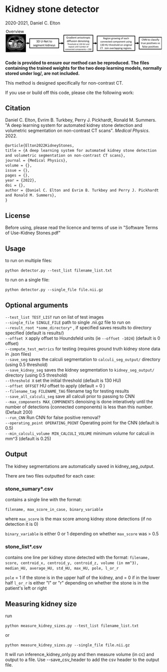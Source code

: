 # Kidney stone detector

2020-2021, Daniel C. Elton

![Kidney stone detector flowchart overview](overview_kidney_stone_detector.png "Flowchart overview")

**Code is provided to ensure our method can be reproduced. The files containing the trained weights for the two deep learning models, normally stored under log/, are not included.**

This method is designed specifically for non-contrast CT.

If you use or build off this code, please cite the following work:

## Citation

Daniel C. Elton, Evrim B. Turkbey, Perry J. Pickhardt, Ronald M. Summers. "A deep learning system for automated kidney stone detection and volumetric segmentation on non-contrast CT scans". *Medical Physics*. 2022.

    @article{Elton2022KidneyStones,
    title = {A deep learning system for automated kidney stone detection and volumetric segmentation on non-contrast CT scans},
    journal = {Medical Physics},
    volume = {},
    issue = {},
    pages = {},
    year = {2022},
    doi = {},
    author = {Daniel C. Elton and Evrim B. Turkbey and Perry J. Pickhardt and Ronald M. Summers},
    }

## License 
Before using, please read the licence and terms of use in "Software Terms of Use-Kidney Stones.pdf" 

## Usage

to run on multiple files:

`python detector.py --test_list filename_list.txt`

to run on a single file:

`python detector.py --single_file file.nii.gz`

## Optional arguments
`--test_list TEST_LIST` run on list of test images  
`--single_file SINGLE_FILE`   path to single .nii.gz file to run on  
`--result_root *some_directory*` , if specified saves results to directory specified (default is results/)    
`--offset X` apply offset to Houndsfeld units (ie `--offset -1024`)  (default is 0 offset)  
`--compute_test_metrics` for testing (requires ground truth kidney stone data in .json files)    
`--save_seg` saves the calculi segmentation to `calculi_seg_output/` directory (using 0.5 threshold)  
`--save_kidney_seg` saves the kidney segmentation to `kidney_seg_output/` directory (using 0.5 threshold)  
`--threshold X` set the initial threshold (default is 130 HU)  
`--offset OFFSET`       HU offset to apply (default = 0 )  
`--filename_tag FILENAME_TAG`  filename tag for testing results  
`--save_all_calculi_seg`  save all calculi prior to passing to CNN  
`--max_components MAX_COMPONENTS` denoising is done interatively until the number of detections (connected components) is less than this number. (Default 200)  
`--run_CNN`             Run CNN for false positive removal?  
`--operating_point OPERATING_POINT`  Operating point for the CNN (default is 0.5)  
`--min_calculi_volume MIN_CALCULI_VOLUME` minimum volume for calculi in mm^3 (default is 0.25)  

## Output

The kidney segmentations are automatically saved in kidney_seg_output.

There are two files outputted for each case:

### stone_sumary*.csv
contains a single line with the format:

`filename, max_score_in_case, binary_variable`

where `max_score` is the max score among kidney stone detections (if no detection it is 0)

`binary_variable` is either 0 or 1 depending on whether `max_score` was > 0.5

### stone_list*.csv
contains one line per kidney stone detected with the format:
`filename, score, centroid_x, centroid_y, centroid_z, volume (in mm^3), median_HU, average_HU, std_HU, max_HU, pole, l_or_r`

`pole` = 1 if the stone is in the upper half of the kidney, and = 0 if in the lower half
`l_or_r` is either "l" or "r" depending on whether the stone is in the patient's left or right

## Measuring kidney size
run

`python measure_kidney_sizes.py --test_list filename_list.txt`

or

`python measure_kidney_sizes.py --single_file file.nii.gz`

It will run inference_kidney_only.py and then measure volume (in cc) and output to a file. Use --save_csv_header to add the csv header to the output file.
